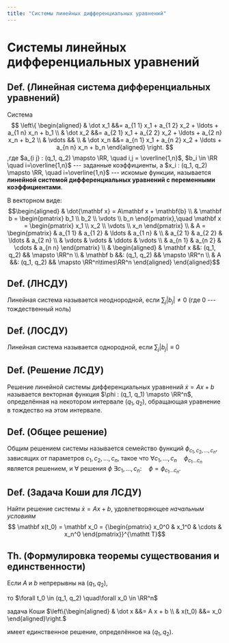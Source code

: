 ```yaml
---
title: "Системы линейных дифференциальных уравнений"
---
```

# Системы линейных дифференциальных уравнений #

## Def. (Линейная система дифференциальных уравнений) ##
Система
$$
\left\{ \begin{aligned}
  & \dot x_1 &&= a_{1 1} x_1 + a_{1 2} x_2 + \ldots + a_{1 n} x_n + b_1 \\
  & \dot x_2 &&= a_{2 1} x_1 + a_{2 2} x_2 + \ldots + a_{2 n} x_n + b_2 \\
  & \vdots && \\
  & \dot x_n &&= a_{n 1} x_1 + a_{n 2} x_2 + \ldots + a_{n n} x_n + b_n
\end{aligned} \right.
$$
,где
 $a_{i j} : (q_1, q_2) \mapsto \RR, \quad i,j = \overline{1,n}$,
 $b_i \in \RR \quad i=\overline{1,n}$ --- заданные коэффициенты,
 а $x_i : (q_1, q_2) \mapsto \RR, \quad i=\overline{1,n}$ --- искомые функции,
называется **линейной системой дифференциальных уравнений с переменными коэффициентами**.

В векторном виде:
$$\begin{aligned}
& \dot{\mathbf x} = A\mathbf x + \mathbf{b} \\
& \mathbf b =
  \begin{pmatrix}
    b_1 \\
    b_2 \\
    \vdots \\
    b_n
    \end{pmatrix},\quad 
  \mathbf x =
  \begin{pmatrix}
    x_1 \\
    x_2 \\
    \vdots \\
    x_n
    \end{pmatrix} \\
& A = 
  \begin{pmatrix}
      & a_{1 1} & a_{1 2} & \ldots & a_{1 n} & \\
      & a_{2 1} & a_{2 2} & \ldots & a_{2 n}   \\
      & \vdots  & \vdots  & \ddots & \vdots    \\
      & a_{n 1} & a_{n 2} & \cdots & a_{n n}
      \end{pmatrix} \\
& \begin{aligned}
& \mathbf x &&: (q_1, q_2) && \mapsto \RR^n \\
& \mathbf b &&: (q_1, q_2) && \mapsto \RR^n \\
& A &&: (q_1, q_2) && \mapsto \RR^n\times\RR^n
\end{aligned}
\end{aligned}$$

## Def. (ЛНСДУ) ##
Линейная система называется неоднородной, если $\sum_j |b_j| \neq 0$ (где $0$ --- тождественный ноль)

## Def. (ЛОСДУ) ##
Линейная система называется однородной, если $\sum_j |b_j| \equiv 0$

## Def. (Решение ЛСДУ) ##
Решение линейной системы дифференциальных уравнений $\dot x = A x + b$
называется векторная функция $\phi : (q_1, q_1) \mapsto \RR^n$,
определённая на некотором интервале $(q_1, q_2)$,
обращающая уравнение в тождество на этом интервале.

## Def. (Общее решение) ##
Общим решением системы называется семейство функций $\phi_{c_1, c_2, \ldots, c_n}$,
зависящих от параметров $c_1, c_2, \ldots, c_n$,
такое что $\forall c_1, \ldots, c_n \quad \phi_{c_1 \ldots c_n}$ является решением,
и $\forall$ решения $\phi$ $\exists c_1, \ldots, c_n: \quad \phi = \phi_{c_1 \ldots c_n}$.

## Def. (Задача Коши для ЛСДУ) ##
Найти решение системы $\dot x = A x + b$,
удовлетворяющее *начальным условиям*
$$
\mathbf x(t_0) = \mathbf x_0 =
{\begin{pmatrix}
x_0^0 & x_1^0 & \cdots & x_n^0
\end{pmatrix}}^{\mathtt T}$$

## Th. (Формулировка теоремы существования и единственности) ##
Если $A$ и $b$ непрерывны на $(q_1, q_2)$,

то $\forall t_0 \in (q_1, q_2) \quad\forall x_0 \in \RR^n$

задача Коши
$\left\{\begin{aligned}
& \dot x &&= A x + b \\
& x(t_0) &&= x_0
\end{aligned}\right.$

имеет единственное решение, определённое на $(q_1, q_2)$.
